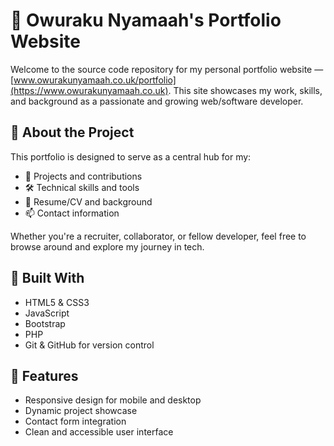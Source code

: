 # 💼 Owuraku Nyamaah's Portfolio Website

Welcome to the source code repository for my personal portfolio website — [www.owurakunyamaah.co.uk/portfolio](https://www.owurakunyamaah.co.uk). This site showcases my work, skills, and background as a passionate and growing web/software developer.

## 🚀 About the Project

This portfolio is designed to serve as a central hub for my:

- 📂 Projects and contributions
- 🛠️ Technical skills and tools
- 📃 Resume/CV and background
- 📫 Contact information

Whether you're a recruiter, collaborator, or fellow developer, feel free to browse around and explore my journey in tech.

## 🧰 Built With

- HTML5 & CSS3
- JavaScript
- Bootstrap
- PHP
- Git & GitHub for version control

## 📸 Features

- Responsive design for mobile and desktop
- Dynamic project showcase
- Contact form integration
- Clean and accessible user interface


